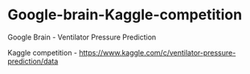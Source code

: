 # Google-brain-Kaggle-competition
Google Brain - Ventilator Pressure Prediction

Kaggle competition - https://www.kaggle.com/c/ventilator-pressure-prediction/data
